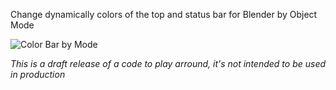 Change dynamically colors of the top and status bar for Blender by Object Mode

![Color Bar by Mode](https://github.com/Barrunterio/Color-Bar-by-Mode/assets/165154706/a7f12259-814d-4e67-aa51-122887ab8411)

*This is a draft release of a code to play arround, it's not intended to be used in production*
